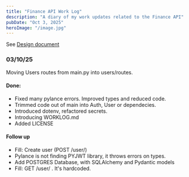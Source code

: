 ```yaml
---
title: "Finance API Work Log"
description: "A diary of my work updates related to the Finance API"
pubDate: "Oct 3, 2025"
heroImage: "/image.jpg"
---
```


See [Design document](Ahttps://docs.google.com/document/d/1xcD04pmzbedeWVP7bYmZX1wn1FIK6YwMjv_LCojADkc/edit?tab=t.0)

### 03/10/25
Moving Users routes from main.py into users/routes.
#### Done:
- Fixed many pylance errors. Improved types and reduced code.
- Trimmed code out of main into Auth, User or dependecies.
- Introduced dotenv, refactored secrets.
- Introducing WORKLOG.md
- Added LICENSE

#### Follow up
- Fill: Create user (POST /user/)
- Pylance is not finding PYJWT library, it throws errors on types.
- Add POSTGRES Database, with SQLAlchemy and Pydantic models
- Fill: GET /user/<id> . It's hardcoded.

